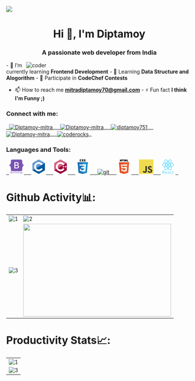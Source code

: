 <img src="https://content.techgig.com/photo/79468180/7-Hacks-to-become-a-better-Java-problem-solver.jpg"/>
<h1 align="center">Hi 👋, I'm Diptamoy</h1>
<h3 align="center">A passionate web developer from India</h3>

<img align="right" width="450px" src="https://octodex.github.com/images/daftpunktocat-thomas.gif" alt="coder"> - 🌱 I’m currently learning **Frontend Development** - 🌱 Learning **Data Structure and Alogorithm** - 🌱 Participate in **CodeChef Contests**
- 📫 How to reach me **mitradiptamoy70@gmail.com** - ⚡ Fun fact **I think I'm Funny ;)**

<h3 align="left">Connect with me:</h3>
<p align="left">
    <a href="https://www.linkedin.com/in/diptamoy-mitra-ba9920203/" target="blank"> &nbsp; <img align="center"
                        src="https://raw.githubusercontent.com/rahuldkjain/github-profile-readme-generator/master/src/images/icons/Social/linked-in-alt.svg"
                        alt="Diptamoy-mitra" height="30" width="40" /> &nbsp; </a>
    <a href="https://www.facebook.com/diptamoy.mitra" target="blank"> &nbsp; <img align="center"
                        src="https://raw.githubusercontent.com/rahuldkjain/github-profile-readme-generator/master/src/images/icons/Social/facebook.svg"
                        alt="Diptamoy-mitra" height="30" width="40" /> &nbsp; </a>
    <a href="https://www.codechef.com/users/diptamoy_123" target="blank"> &nbsp; <img align="center"
                        src="https://cdn.jsdelivr.net/npm/simple-icons@3.1.0/icons/codechef.svg" alt="diptamoy751"
                        height="30" width="40" /> &nbsp; </a>
    <a href="https://leetcode.com/Diptamoy_Mitra/" target="blank"> &nbsp; <img align="center"
                        src="https://raw.githubusercontent.com/rahuldkjain/github-profile-readme-generator/master/src/images/icons/Social/leet-code.svg"
                        alt="Diptamoy-mitra" height="30" width="40" /> &nbsp; </a>
    <a href="https://auth.geeksforgeeks.org/user/mitradiptamoy/practice/" target="blank"> &nbsp; <img align="center"
                        src="https://raw.githubusercontent.com/rahuldkjain/github-profile-readme-generator/master/src/images/icons/Social/geeks-for-geeks.svg"
                        alt="coderocks" height="30" width="40" /> &nbsp; </a>
</p>

<h3 align="left">Languages and Tools:</h3>
<p align="left"> <a href="https://getbootstrap.com" target="_blank"> &nbsp; <img
                        src="https://raw.githubusercontent.com/devicons/devicon/master/icons/bootstrap/bootstrap-plain-wordmark.svg"
                        alt="bootstrap" width="40" height="40" /> &nbsp; </a>
    <a href="https://www.cprogramming.com/" target="_blank"> &nbsp; <img
                        src="https://raw.githubusercontent.com/devicons/devicon/master/icons/c/c-original.svg" alt="c"
                        width="40" height="40" /> &nbsp; </a>
    <a href="https://www.w3schools.com/cpp/" target="_blank"> &nbsp; <img
                        src="https://raw.githubusercontent.com/devicons/devicon/master/icons/cplusplus/cplusplus-original.svg"
                        alt="cplusplus" width="40" height="40" /> &nbsp; </a>
    <a href="https://www.w3schools.com/css/" target="_blank"> &nbsp; <img
                        src="https://raw.githubusercontent.com/devicons/devicon/master/icons/css3/css3-original-wordmark.svg"
                        alt="css3" width="40" height="40" /> &nbsp; </a>
    <a href="https://git-scm.com/" target="_blank"> &nbsp; <img
                        src="https://www.vectorlogo.zone/logos/git-scm/git-scm-icon.svg" alt="git" width="40"
                        height="40" /> &nbsp;
        </a>
    <a href="https://www.w3.org/html/" target="_blank"> &nbsp;
                <img src="https://raw.githubusercontent.com/devicons/devicon/master/icons/html5/html5-original-wordmark.svg"
                        alt="html5" width="40" height="40" /> &nbsp; </a>
    <a href="https://developer.mozilla.org/en-US/docs/Web/JavaScript" target="_blank"> &nbsp; <img
                        src="https://raw.githubusercontent.com/devicons/devicon/master/icons/javascript/javascript-original.svg"
                        alt="javascript" width="40" height="40" /> &nbsp; </a>
    <a href="https://reactjs.org/" target="_blank"> &nbsp; <img
                        src="https://raw.githubusercontent.com/devicons/devicon/master/icons/react/react-original-wordmark.svg"
                        alt="react" width="40" height="40" /> &nbsp; </a>
</p>

# Github Activity📊:

<table>
    <tr>
        <td><img src="https://github-profile-summary-cards.vercel.app/api/cards/stats?username=Diptamoy-Mitra&theme=monokai" display=block width=100% height=auto alt="1"></td>
        <td><img src="https://github-profile-summary-cards.vercel.app/api/cards/most-commit-language?username=Diptamoy-Mitra&theme=monokai" display=block width=100% height=auto alt="2"></td>
    </tr>
    <tr>
        <td><img src="http://github-readme-streak-stats.herokuapp.com?user=Diptamoy-Mitra&theme=dark&date_format=M%20j%5B%2C%20Y%5D" display=block width=100% height=auto alt="3"></td>
        <td><img src="https://i.makeagif.com/media/2-27-2018/FJ5jsj.gif" display=block align="right" width="400px" height="250px"></td>
    </tr>

</table>

# Productivity Stats📈:

<table>
    <tr>
        <td><img src="https://github-profile-summary-cards.vercel.app/api/cards/profile-details?username=Diptamoy-Mitra&theme=monokai" display=block width=100% height=auto alt="1"></td>
    </tr>
    <tr>
        <td><img src="https://github-profile-summary-cards.vercel.app/api/cards/repos-per-language?username=Diptamoy-Mitra&theme=solarized" display=block width=100% height=auto alt="3"></td>
        </td>
    </tr>
</table>

<br>
</p>
